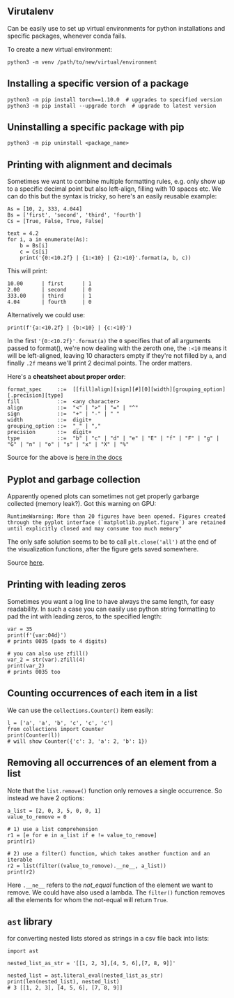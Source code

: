 ## Virutalenv
Can be easily use to set up virtual environments for python installations and specific packages, whenever conda fails.

To create a new virtual environment:

`python3 -m venv /path/to/new/virtual/environment`

## Installing a specific version of a package

```
python3 -m pip install torch==1.10.0  # upgrades to specified version
python3 -m pip install --upgrade torch  # upgrade to latest version
```

## Uninstalling a specific package with pip

```
python3 -m pip uninstall <package_name>
```

## Printing with alignment and decimals
Sometimes we want to combine multiple formatting rules, e.g. only show up to a specific decimal point but also left-align, filling with 10 spaces etc. We can do this but the syntax is tricky, so here's an easily reusable example:

```
As = [10, 2, 333, 4.044]
Bs = ['first', 'second', 'third', 'fourth']
Cs = [True, False, True, False]

text = 4.2
for i, a in enumerate(As):
    b = Bs[i]
    c = Cs[i]
    print('{0:<10.2f} | {1:<10} | {2:<10}'.format(a, b, c))
```

 This will print:
 ```
10.00      | first      | 1         
2.00       | second     | 0         
333.00     | third      | 1         
4.04       | fourth     | 0
```

Alternatively we could use:
```
print(f'{a:<10.2f} | {b:<10} | {c:<10}')
```

In the first `'{0:<10.2f}'.format(a)` the `0` specifies that of all arguments passed to format(), we're now dealing with the zeroth one, the `:<10` means it will be left-aligned, leaving 10 characters empty if they're not filled by `a`, and finally `.2f` means we'll print 2 decimal points. The order matters.

Here's a **cheatsheet about proper order**:

```
format_spec     ::=  [[fill]align][sign][#][0][width][grouping_option][.precision][type]
fill            ::=  <any character>
align           ::=  "<" | ">" | "=" | "^"
sign            ::=  "+" | "-" | " "
width           ::=  digit+
grouping_option ::=  "_" | ","
precision       ::=  digit+
type            ::=  "b" | "c" | "d" | "e" | "E" | "f" | "F" | "g" | "G" | "n" | "o" | "s" | "x" | "X" | "%"
```
Source for the above is [here in the docs](https://docs.python.org/3/library/string.html#formatspec)

## Pyplot and garbage collection

Apparently opened plots can sometimes not get properly garbarge collected (memory leak?). Got this warning on GPU: 

```
RuntimeWarning: More than 20 figures have been opened. Figures created through the pyplot interface (`matplotlib.pyplot.figure`) are retained until explicitly closed and may consume too much memory"
```

The only safe solution seems to be to call `plt.close('all')` at the end of the visualization functions, after the figure gets saved somewhere.

Source [here](https://stackoverflow.com/questions/8213522/when-to-use-cla-clf-or-close-for-clearing-a-plot-in-matplotlib).

## Printing with leading zeros

Sometimes you want a log line to have always the same length, for easy readability. In such a case you can easily use python string formatting to pad the int with leading zeros, to the specified length:

```
var = 35
print(f'{var:04d}')
# prints 0035 (pads to 4 digits)

# you can also use zfill()
var_2 = str(var).zfill(4)
print(var_2)
# prints 0035 too
```

## Counting occurrences of each item in a list

We can use the `collections.Counter()` item easily:

```
l = ['a', 'a', 'b', 'c', 'c', 'c']
from collections import Counter
print(Counter(l))
# will show Counter({'c': 3, 'a': 2, 'b': 1})
```

## Removing all occurrences of an element from a list

Note that the `list.remove()` function only removes a single occurrence.
So instead we have 2 options:

```
a_list = [2, 0, 3, 5, 0, 0, 1]
value_to_remove = 0

# 1) use a list comprehension
r1 = [e for e in a_list if e != value_to_remove]
print(r1)

# 2) use a filter() function, which takes another function and an iterable
r2 = list(filter((value_to_remove).__ne__, a_list))
print(r2)
```

Here `.__ne__` refers to the _not_equal_ function of the element we want to remove. We could have also used a lambda. The `filter()` function removes all the elements for whom the not-equal will return `True`.

## `ast` library

for converting nested lists stored as strings in a csv file back into lists:

```
import ast

nested_list_as_str = '[[1, 2, 3],[4, 5, 6],[7, 8, 9]]'

nested_list = ast.literal_eval(nested_list_as_str)
print(len(nested_list), nested_list)
# 3 [[1, 2, 3], [4, 5, 6], [7, 8, 9]]

```
